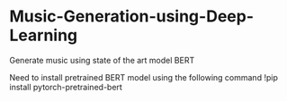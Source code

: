 # Music-Generation-using-Deep-Learning
Generate music using state of the art model BERT

Need to install pretrained BERT model using the following command
!pip install pytorch-pretrained-bert
